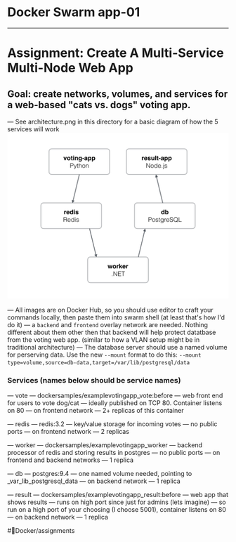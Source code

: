 # Docker Swarm app-01
- - - -

# Assignment: Create A Multi-Service Multi-Node Web App

## Goal: create networks, volumes, and services for a web-based "cats vs. dogs" voting app.

— See architecture.png in this directory for a basic diagram of how the 5 services will work
![](Assignment-Docker%20Swarm%20app-01/08037A41-9144-4DD2-8065-3EE145B8A33B.png)

— All images are on Docker Hub, so you should use editor to craft your commands locally, then paste them into swarm shell (at least that's how I'd do it)
— a `backend` and `frontend` overlay network are needed. Nothing different about them other then that backend will help protect datatbase from the voting web app. (similar to how a VLAN setup might be in traditional architecture)
— The database server should use a named volume for perserving data. Use the new `--mount` format to do this: `--mount type=volume,source=db-data,target=/var/lib/postgresql/data`

### Services (names below should be service names)
— vote
    — dockersamples/examplevotingapp_vote:before
    — web front end for users to vote dog/cat
    — ideally published on TCP 80. Container listens on 80
    — on frontend network
    — 2+ replicas of this container

— redis
    — redis:3.2
    — key/value storage for incoming votes
    — no public ports
    — on frontend network
    — 2 replicas

— worker
    — dockersamples/examplevotingapp_worker
    — backend processor of redis and storing results in postgres
    — no public ports
    — on frontend and backend networks
    — 1 replica

— db
    — postgres:9.4
    — one named volume needed, pointing to _var_lib_postgresql_data
    — on backend network
    — 1 replica

— result
    — dockersamples/examplevotingapp_result:before
    — web app that shows results
    — runs on high port since just for admins (lets imagine)
    — so run on a high port of your choosing (I choose 5001), container listens on 80
    — on backend network
    — 1 replica


#🐳Docker/assignments